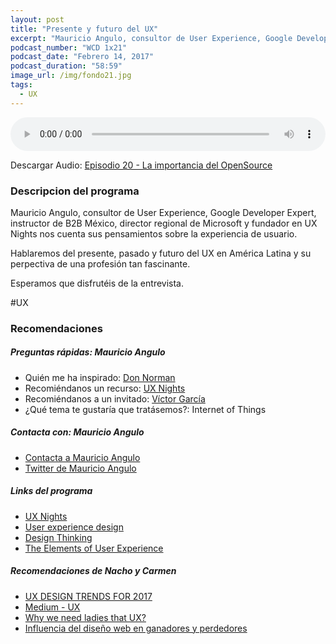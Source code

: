```yaml
---
layout: post
title: "Presente y futuro del UX"
excerpt: "Mauricio Angulo, consultor de User Experience, Google Developer Expert nos cuenta sus pensamientos sobre la experiencia de usuario."
podcast_number: "WCD 1x21"
podcast_date: "Febrero 14, 2017"
podcast_duration: "58:59"
image_url: /img/fondo21.jpg
tags: 
  - UX
---
```


<audio src="http://www.podtrac.com/pts/redirect.mp3/archive.org/download/WCD-21/WeCodeSign%201x21%20-%20El%20presente%20y%20futuro%20del%20UX.mp3" preload="auto" controls style="width: 100%;">
  <p>Tu navegador no implementa el elemento audio</p>
</audio>

<p>Descargar Audio: <a href="http://www.podtrac.com/pts/redirect.mp3/archive.org/download/WCD-21/WeCodeSign%201x21%20-%20El%20presente%20y%20futuro%20del%20UX.mp3" title="Botón derecho del ratón, luego guardar enlace como...">Episodio 20 - La importancia del OpenSource</a></p>

<h3 class="post-title  post-heading">Descripcion del programa</h3>

Mauricio Angulo, consultor de User Experience, Google Developer Expert, instructor de B2B México, director regional de Microsoft y fundador en UX Nights nos cuenta sus pensamientos sobre la experiencia de usuario.

Hablaremos del presente, pasado y futuro del UX en América Latina y su perpectiva de una profesión tan fascinante.

Esperamos que disfrutéis de la entrevista.
 
<div class="rule"></div>

#UX

<div class="rule"></div>

<h3 class="post-title  post-heading">Recomendaciones</h3>

##### Preguntas rápidas: Mauricio Angulo

<ul>
  <li class="recomendacion"><span>Quién me ha inspirado: </span><a href="https://en.wikipedia.org/wiki/Don_Norman">Don Norman</a></li>
  <li class="recomendacion"><span>Recomiéndanos un recurso: </span><a href="https://twitter.com/uxnights">UX Nights</a></li>
  <li class="recomendacion"><span>Recomiéndanos a un invitado: </span><a href="http://revista.uxnights.com/author/victorgarcia/">Víctor García</a></li>
  <li class="recomendacion"><span>¿Qué tema te gustaría que tratásemos?: </span>Internet of Things</li>
</ul>

##### Contacta con: Mauricio Angulo

<ul>
  <li class="recomendacion"><a href="https://about.me/mauricioangulo">Contacta a Mauricio Angulo</a></li>
  <li class="recomendacion"><a href="https://twitter.com/mauricioangulo">Twitter de Mauricio Angulo</a></li>
</ul>

##### Links del programa

<ul>
  <li class="recomendacion"><a href="http://mexico.uxnights.com/">UX Nights</a></li>
  <li class="recomendacion"><a href="https://en.wikipedia.org/wiki/User_experience_design">User experience design</a></li>
  <li class="recomendacion"><a href="https://en.wikipedia.org/wiki/Design_thinking">Design Thinking</a></li>
  <li class="recomendacion"><a href="http://www.jjg.net/elements/">The Elements of User Experience </a></li>
</ul>

##### Recomendaciones de Nacho y Carmen

<ul>
  <li class="recomendacion"><a href="http://blog.invisionapp.com/ux-design-trends-2017/">UX DESIGN TRENDS FOR 2017</a></li>
  <li class="recomendacion"><a href="https://medium.com/tag/ux">Medium - UX</a></li>
  <li class="recomendacion"><a href="https://medium.com/net-magazine/why-we-need-ladies-that-ux-931c54b2c576#.rff46h4m1">Why we need ladies that UX?</a></li>
  <li class="recomendacion"><a href="https://www.xataka.com/servicios/cuanto-ha-influido-el-diseno-web-en-el-exito-y-fracaso-de-los-ganadores-y-perdedores-de-la-tecnologia">Influencia del diseño web en ganadores y perdedores</a></li>
</ul>
